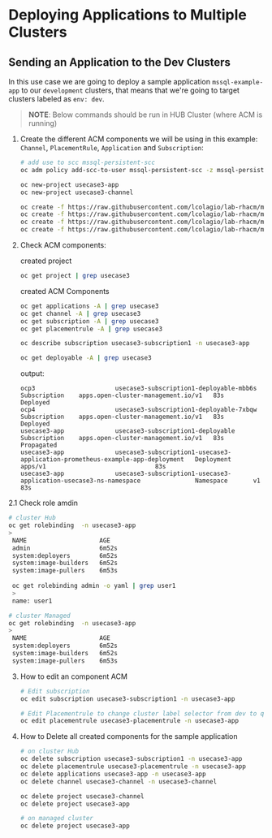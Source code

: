# Deploying Applications to Multiple Clusters

## **Sending an Application to the Dev Clusters**

In this use case we are going to deploy a sample application `mssql-example-app` to our `development` clusters, that means that we're going to target clusters labeled as `env: dev`.

> **NOTE**: Below commands should be run in HUB Cluster (where ACM is running)

1. Create the different ACM components we will be using in this example: `Channel`, `PlacementRule`, `Application` and `Subscription`:

    ~~~sh
    # add use to scc mssql-persistent-scc
    oc adm policy add-scc-to-user mssql-persistent-scc -z mssql-persistent-sa -n usecase3-ap
    ~~~
 


    ~~~sh
    oc new-project usecase3-app
    oc new-project usecase3-channel
    
    oc create -f https://raw.githubusercontent.com/lcolagio/lab-rhacm/master/temp/usecase3/rhacm/channel.yaml
    oc create -f https://raw.githubusercontent.com/lcolagio/lab-rhacm/master/temp/usecase3/rhacm/application.yaml
    oc create -f https://raw.githubusercontent.com/lcolagio/lab-rhacm/master/temp/usecase3/rhacm/subscription.yaml
    oc create -f https://raw.githubusercontent.com/lcolagio/lab-rhacm/master/temp/usecase3/rhacm/placementrule.yaml
    ~~~

2.  Check ACM components:

    created project

    ~~~sh
    oc get project | grep usecase3
    ~~~

    created ACM Components

    ~~~sh
    oc get applications -A | grep usecase3
    oc get channel -A | grep usecase3
    oc get subscription -A | grep usecase3
    oc get placementrule -A | grep usecase3

    oc describe subscription usecase3-subscription1 -n usecase3-app
    ~~~


    ~~~sh
    oc get deployable -A | grep usecase3
    ~~~
    output: 
    ~~~
    ocp3                      usecase3-subscription1-deployable-mbb6s                                         Subscription    apps.open-cluster-management.io/v1   83s    Deployed
    ocp4                      usecase3-subscription1-deployable-7xbqw                                         Subscription    apps.open-cluster-management.io/v1   83s    Deployed
    usecase3-app              usecase3-subscription1-deployable                                               Subscription    apps.open-cluster-management.io/v1   83s    Propagated
    usecase3-app              usecase3-subscription1-usecase3-application-prometheus-example-app-deployment   Deployment      apps/v1                              83s
    usecase3-app              usecase3-subscription1-usecase3-application-usecase3-ns-namespace               Namespace       v1                                   83s
    ~~~

2.1 Check role amdin

   ~~~sh
   # cluster Hub
   oc get rolebinding  -n usecase3-app
   >
    NAME                    AGE
    admin                   6m52s
    system:deployers        6m52s
    system:image-builders   6m52s
    system:image-pullers    6m53s
    
    oc get rolebinding admin -o yaml | grep user1
    >
    name: user1

   # cluster Managed
   oc get rolebinding  -n usecase3-app
   >
    NAME                    AGE 
    system:deployers        6m52s
    system:image-builders   6m52s
    system:image-pullers    6m53s
   ~~~

3. How to edit an component ACM

    ~~~sh
    # Edit subscription
    oc edit subscription usecase3-subscription1 -n usecase3-app
    ~~~

    ~~~sh
    # Edit Placementrule to change cluster label selector from dev to qua by example
    oc edit placementrule usecase3-placementrule -n usecase3-app
    ~~~


4. How to Delete all created components for the sample application

    ~~~sh
    # on cluster Hub
    oc delete subscription usecase3-subscription1 -n usecase3-app
    oc delete placementrule usecase3-placementrule -n usecase3-app
    oc delete applications usecase3-app -n usecase3-app
    oc delete channel usecase3-channel -n usecase3-channel
    
    oc delete project usecase3-channel
    oc delete project usecase3-app

    # on managed cluster
    oc delete project usecase3-app

    
    ~~~

